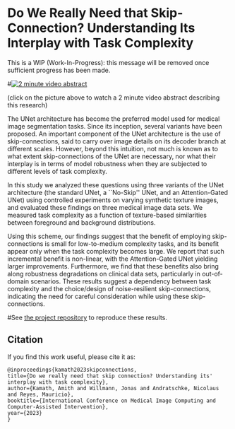 # Do We Really Need that Skip-Connection? Understanding Its Interplay with Task Complexity

This is a WIP (Work-In-Progress): this message will be removed once sufficient progress has been made. 

#[![2 minute video abstract](https://img.youtube.com/vi/YreG6vC64aw/0.jpg)](https://www.youtube.com/watch?v=YreG6vC64aw)

(click on the picture above to watch a 2 minute video abstract describing this research)

The UNet architecture has become the preferred model used for medical image segmentation tasks. Since its inception, several variants have been proposed. An important component of the UNet architecture is the use of skip-connections, said to carry over image details on its decoder branch at different scales. However, beyond this intuition, not much is known as to what extent skip-connections of the UNet are necessary, nor what their interplay is in terms of model robustness when they are subjected to different levels of task complexity. 

In this study we analyzed these questions using three variants of the UNet architecture (the standard UNet, a ``No-Skip'' UNet, and an Attention-Gated UNet) using controlled experiments on varying synthetic texture images, and evaluated these findings on three medical image data sets. We measured task complexity as a function of texture-based similarities between foreground and background distributions. 

Using this scheme, our findings suggest that the benefit of employing skip-connections is small for low-to-medium complexity tasks, and its benefit appear only when the task complexity becomes large. We report that such incremental benefit is non-linear, with the Attention-Gated UNet yielding larger improvements. Furthermore, we find that these benefits also bring along robustness degradations on clinical data sets, particularly in out-of-domain scenarios. These results suggest a dependency between task complexity and the choice/design of noise-resilient skip-connections, indicating the need for careful consideration while using these skip-connections.

#See [the project repository](https://github.com/amithjkamath/to_skip_or_not) to reproduce these results.

## Citation

If you find this work useful, please cite it as:

    @inproceedings{kamath2023skipconnections,
    title={Do we really need that skip connection? Understanding its' interplay with task complexity},
    author={Kamath, Amith and Willmann, Jonas and Andratschke, Nicolaus and Reyes, Mauricio},
    booktitle={International Conference on Medical Image Computing and Computer-Assisted Intervention},
    year={2023}
    }